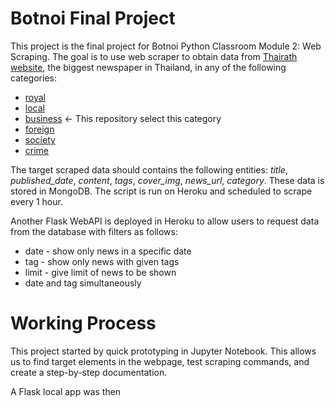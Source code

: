 # Botnoi Final Project
This project is the final project for Botnoi Python Classroom Module 2: Web Scraping. The goal is to use web scraper to obtain data from [Thairath website](www.thairath.co.th), the biggest newspaper in Thailand, in any of the following categories: 

   - [royal](https://www.thairath.co.th/news/royal)
   - [local](https://www.thairath.co.th/news/local)
   - [business](https://www.thairath.co.th/news/royal) <- This repository select this category
   - [foreign](https://www.thairath.co.th/news/royal)
   - [society](https://www.thairath.co.th/news/royal)
   - [crime](https://www.thairath.co.th/news/royal)

The target scraped data should contains the following entities: *title*, *published_date*, *content*, *tags*, *cover_img*, *news_url*, *category*. These data is stored in MongoDB. The script is run on Heroku and scheduled to scrape every 1 hour.

Another Flask WebAPI is deployed in Heroku to allow users to request data from the database with filters as follows:

- date - show only news in a specific date
- tag - show only news with given tags
- limit - give limit of news to be shown
- date and tag simultaneously

# Working Process
This project started by quick prototyping in Jupyter Notebook. This allows us to find target elements in the webpage, test scraping commands, and create a step-by-step documentation.

A Flask local app was then 

<!--stackedit_data:
eyJoaXN0b3J5IjpbMjY1NDAxMTg5XX0=
-->